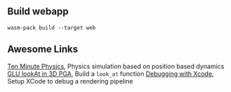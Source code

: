 
## Build webapp

```
wasm-pack build --target web
```

## Awesome Links

[Ten Minute Physics](https://matthias-research.github.io/pages/tenMinutePhysics/), Physics simulation based on position based dynamics
[GLU lookAt in 3D PGA](https://observablehq.com/@enkimute/glu-lookat-in-3d-pga), Build a `look_at` function
[Debugging with Xcode](https://github.com/gfx-rs/wgpu/wiki/Debugging-with-Xcode), Setup XCode to debug a rendering pipeline
